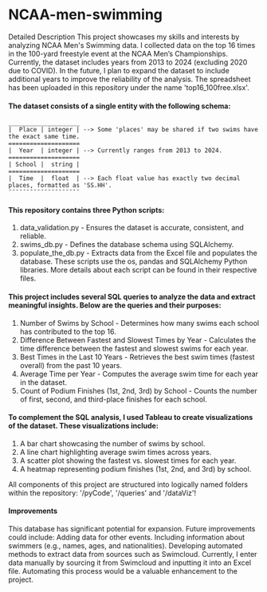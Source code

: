 # NCAA-men-swimming

Detailed Description
This project showcases my skills and interests by analyzing NCAA Men's Swimming data. I collected data on the top 16 times in the 100-yard freestyle event at the NCAA Men’s Championships. Currently, the dataset includes years from 2013 to 2024 (excluding 2020 due to COVID). In the future, I plan to expand the dataset to include additional years to improve the reliability of the analysis. The spreadsheet has been uploaded in this repository under the name 'top16_100free.xlsx'.

#### The dataset consists of a single entity with the following schema:
```
____________________
|  Place | integer | --> Some 'places' may be shared if two swims have the exact same time.
====================
|  Year  | integer | --> Currently ranges from 2013 to 2024.
====================
| School |  string | 
====================
|  Time  |  float  | --> Each float value has exactly two decimal places, formatted as 'SS.HH'.
¯¯¯¯¯¯¯¯¯¯¯¯¯¯¯¯¯¯¯¯
```
#### This repository contains three Python scripts:
  1. data_validation.py - Ensures the dataset is accurate, consistent, and reliable.
  2. swims_db.py - Defines the database schema using SQLAlchemy.
  3. populate_the_db.py - Extracts data from the Excel file and populates the database.
These scripts use the os, pandas and SQLAlchemy Python libraries. More details about each script can be found in their respective files.

#### This project includes several SQL queries to analyze the data and extract meaningful insights. Below are the queries and their purposes:
  1. Number of Swims by School - Determines how many swims each school has contributed to the top 16.
  2. Difference Between Fastest and Slowest Times by Year - Calculates the time difference between the fastest and slowest swims for each year.
  3. Best Times in the Last 10 Years - Retrieves the best swim times (fastest overall) from the past 10 years.
  4. Average Time per Year - Computes the average swim time for each year in the dataset.
  5. Count of Podium Finishes (1st, 2nd, 3rd) by School - Counts the number of first, second, and third-place finishes for each school.
#### To complement the SQL analysis, I used Tableau to create visualizations of the dataset. These visualizations include:
  1. A bar chart showcasing the number of swims by school.
  2. A line chart highlighting average swim times across years.
  3. A scatter plot showing the fastest vs. slowest times for each year.
  4. A heatmap representing podium finishes (1st, 2nd, and 3rd) by school.

All components of this project are structured into logically named folders within the repository: '/pyCode', '/queries' and '/dataViz'!
#### Improvements
This database has significant potential for expansion. Future improvements could include:
Adding data for other events. Including information about swimmers (e.g., names, ages, and nationalities). Developing automated methods to extract data from sources such as Swimcloud. Currently, I enter data manually by sourcing it from Swimcloud and inputting it into an Excel file. Automating this process would be a valuable enhancement to the project.
